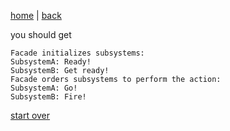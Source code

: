 [home](./page01.md) | [back](./page07.md) 

you should get
```
Facade initializes subsystems:
SubsystemA: Ready!
SubsystemB: Get ready!
Facade orders subsystems to perform the action:
SubsystemA: Go!
SubsystemB: Fire!
```


[start over](./page01.md)
